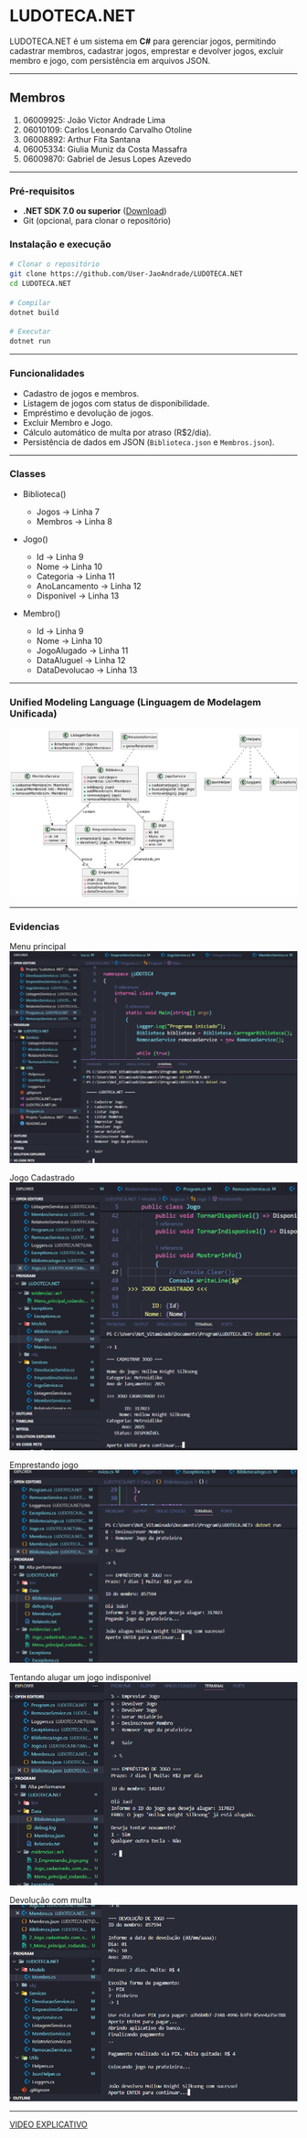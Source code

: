 # LUDOTECA.NET

LUDOTECA.NET é um sistema em **C#** para gerenciar jogos, permitindo cadastrar membros, cadastrar jogos, emprestar e devolver jogos, excluir membro e jogo, com persistência em arquivos JSON.

---

## Membros
1. 06009925: João Victor Andrade Lima
2. 06010109: Carlos Leonardo Carvalho Otoline
3. 06008892: Arthur Fita Santana
4. 06005334: Giulia Muniz da Costa Massafra 
5. 06009870: Gabriel de Jesus Lopes Azevedo
---

### Pré-requisitos

- **.NET SDK 7.0 ou superior** ([Download](https://dotnet.microsoft.com/download/dotnet))  
- Git (opcional, para clonar o repositório)

### Instalação e execução

```bash
# Clonar o repositório
git clone https://github.com/User-JaoAndrade/LUDOTECA.NET
cd LUDOTECA.NET

# Compilar
dotnet build

# Executar
dotnet run 
```

---

### Funcionalidades

- Cadastro de jogos e membros.
- Listagem de jogos com status de disponibilidade.
- Empréstimo e devolução de jogos.
- Excluir Membro e Jogo.
- Cálculo automático de multa por atraso (R$2/dia).
- Persistência de dados em JSON (`Biblioteca.json` e `Membros.json`).

---

### Classes
- Biblioteca()
    - Jogos -> Linha 7
    - Membros -> Linha 8

- Jogo()
    - Id -> Linha 9
    - Nome -> Linha 10
    - Categoria -> Linha 11
    - AnoLancamento -> Linha 12
    - Disponivel -> Linha 13

- Membro()
    - Id -> Linha 9
    - Nome -> Linha 10
    - JogoAlugado -> Linha 11
    - DataAluguel -> Linha 12
    - DataDevolucao -> Linha 13

---

### Unified Modeling Language (Linguagem de Modelagem Unificada)

![Diagrama UML](uml.png)

---

### Evidencias

Menu principal
![Menu principal](evidencias/av1/1_Menu_principal_rodando.png)


Jogo Cadastrado
![Jogo Cadastrado](evidencias/av1/2_Jogo_cadastrado_com_sucesso.png)


Emprestando jogo
![Emprestando jogo](evidencias/av1/3_Emprestando_jogo.png)


Tentando alugar um jogo indisponivel
![Aluguel indisponivel](evidencias/av1/4_Tentando_alugar_um_jogo_indisponivel.png)


Devolução com multa
![Devolução](evidencias/av1/5_Devolucao_com_calculo_de_multa.png)

---
[VIDEO EXPLICATIVO](https://vimeo.com/1122334841?share=copy)